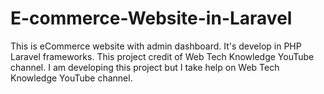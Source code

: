 # E-commerce-Website-in-Laravel
This is eCommerce website with admin dashboard. It's develop in PHP Laravel frameworks. This project credit of Web Tech Knowledge YouTube channel. I am developing this project but I take help on Web Tech Knowledge YouTube channel. 
